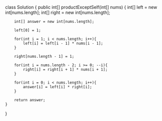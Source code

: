 class Solution {
    public int[] productExceptSelf(int[] nums) {
        int[] left = new int[nums.length];
        int[] right = new int[nums.length];
        
        int[] answer = new int[nums.length];
        
        left[0] = 1;
        
        for(int i = 1; i < nums.length; i++){            
            left[i] = left[i - 1] * nums[i - 1];
        }
        
        right[nums.length - 1] = 1;
        
        for(int i = nums.length - 2; i >= 0; --i){            
            right[i] = right[i + 1] * nums[i + 1];
        }
        
        for(int i = 0; i < nums.length; i++){
            answer[i] = left[i] * right[i];
        }
        
        return answer;
    }
}